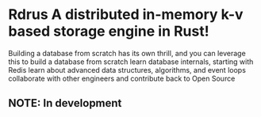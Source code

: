 # Rdrus A distributed in-memory k-v based storage engine in Rust! 


Building a database from scratch has its own thrill, and you can leverage this to
build a database from scratch
learn database internals, starting with Redis
learn about advanced data structures, algorithms, and event loops
collaborate with other engineers and contribute back to Open Source



## NOTE: In development
<!-- 
While our B+ tree now support concurrent operations, it's still a single
threaded database system, as our frontend (network/cli layer) doesn't support
handling concurrent requests yet.

_This is by no mean an idiomatic Rust implementation as I'm learning Rust
along the way._

-----

The project is kind of slow phase coz i have job in parallel and am learning the things on the way. Hence, the progress will be slower.
Hopefully, I can regain my momentum after a couple of weeks._

----

## End Goal

The main focus to write a in momery storage engine from scratch. This project now
includes it's own B+ Tree data structure, buffer pool, LRU replacement policy,
transaction manager, and lock manager. -->
